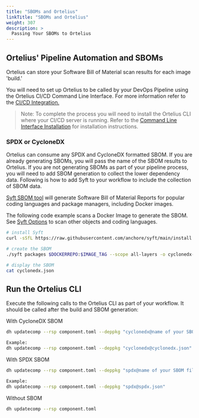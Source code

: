 ```yaml
---
title: "SBOMs and Ortelius"
linkTitle: "SBOMs and Ortelius"
weight: 307
description: >
  Passing Your SBOMs to Ortelius
---
```


## Ortelius' Pipeline Automation and SBOMs

Ortelius can store your Software Bill of Material scan results for each image 'build.'

You will need to set up Ortelius to be called by your DevOps Pipeline using the Ortelius CI/CD Command Line Interface. For more information refer to the [CI/CD Integration.](/guides/userguide/integrations/ci-cd_integrations/)

>Note: To complete the process you will need to install the Ortelius CLI where your CI/CD server is running. Refer to the [Command Line Interface Installation](/guides/userguide/installation-and-support/0-commandlineinterface/) for installation instructions.

### SPDX or CycloneDX

Ortelius can consume any SPDX and CycloneDX formatted SBOM. If you are already generating SBOMs, you will pass the name of the SBOM results to Ortelius. If you are not generating SBOMs as part of your pipeline process, you will need to add SBOM generation to collect the lower dependency data. Following is how to add Syft to your workflow to include the collection of SBOM data.

[Syft SBOM tool](https://github.com/anchore/syft) will generate Software Bill of Material Reports for popular coding languages and package managers, including Docker images.

The following code example scans a Docker Image to generate the SBOM.  See [Syft Options](https://github.com/anchore/syft#supported-sources) to scan other objects and coding languages.

```bash
# install Syft
curl -sSfL https://raw.githubusercontent.com/anchore/syft/main/install.sh | sh -s -- -b $PWD

# create the SBOM
./syft packages $DOCKERREPO:$IMAGE_TAG --scope all-layers -o cyclonedx-json > cyclonedx.json

# display the SBOM
cat cyclonedx.json
```


## Run the Ortelius CLI

Execute the following calls to the Ortelius CLI as part of your workflow. It should be called after the build and SBOM generation:

With CycloneDX SBOM

```bash
dh updatecomp --rsp component.toml --deppkg "cyclonedx@name of your SBOM file"

Example:
dh updatecomp --rsp component.toml --deppkg "cyclonedx@cyclonedx.json"
```
With SPDX SBOM

```bash
dh updatecomp --rsp component.toml --deppkg "spdx@name of your SBOM file. "

Example:
dh updatecomp --rsp component.toml --deppkg "spdx@spdx.json"
```
Without SBOM

```bash
dh updatecomp --rsp component.toml
